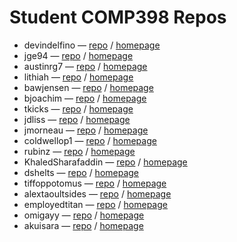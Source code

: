 # Student COMP398 Repos

* devindelfino &mdash; [repo](https://github.com/devindelfino/comp398) / [homepage](http://devindelfino.github.io/)
* jge94 &mdash; [repo](https://github.com/jge94/comp398) / [homepage](http://jge94.github.io/)
* austinrg7 &mdash; [repo](https://github.com/austinrg7/comp398) / [homepage](http://austinrg7.github.io/)
* lithiah &mdash; [repo](https://github.com/lithiah/comp398) / [homepage](http://lithiah.github.io/)
* bawjensen &mdash; [repo](https://github.com/bawjensen/comp398) / [homepage](http://bawjensen.github.io/)
* bjoachim &mdash; [repo](https://github.com/bjoachim/comp398) / [homepage](http://bjoachim.github.io/)
* tkicks &mdash; [repo](https://github.com/tkicks/comp398) / [homepage](http://tkicks.github.io/)
* jdliss &mdash; [repo](https://github.com/jdliss/comp398) / [homepage](http://jdliss.github.io/)
* jmorneau &mdash; [repo](https://github.com/jmorneau/comp398) / [homepage](http://jmorneau.github.io/)
* coldwellop1 &mdash; [repo](https://github.com/coldwellop1/comp398) / [homepage](http://coldwellop1.github.io/)
* rubinz &mdash; [repo](https://github.com/rubinz/comp398) / [homepage](http://rubinz.github.io/)
* KhaledSharafaddin &mdash; [repo](https://github.com/KhaledSharafaddin/comp398) / [homepage](http://khaledsharafaddin.github.io/)
* dshelts &mdash; [repo](https://github.com/dshelts/comp398) / [homepage](http://dshelts.github.io/)
* tiffoppotomus &mdash; [repo](https://github.com/tiffoppotomus/comp398) / [homepage](http://tiffoppotomus.github.io/)
* alextaoultsides &mdash; [repo](https://github.com/alextaoultsides/comp398) / [homepage](http://alextaoultsides.github.io)
* employedtitan &mdash; [repo](https://github.com/employedtitan/comp398) / [homepage](http://employedtitan.github.io/)
* omigayy &mdash; [repo](https://github.com/omigayy/comp398) / [homepage](http://omigayy.github.io/)
* akuisara &mdash; [repo](https://github.com/akuisara/comp398) / [homepage](http://akuisara.github.io/)